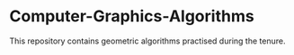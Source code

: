 # Computer-Graphics-Algorithms
This repository contains geometric algorithms practised during the tenure.
